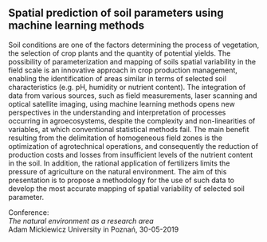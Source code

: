 ## Spatial prediction of soil parameters using machine learning methods

Soil conditions are one of the factors determining the process of vegetation, the selection of crop plants and the quantity of potential yields. The possibility of parameterization and mapping of soils spatial variability in the field scale is an innovative approach in crop production management, enabling the identification of areas similar in terms of selected soil characteristics (e.g. pH, humidity or nutrient content). The integration of data from various sources, such as field measurements, laser scanning and optical satellite imaging, using machine learning methods opens new perspectives in the understanding and interpretation of processes occurring in agroecosystems, despite the complexity and non-linearities of variables, at which conventional statistical methods fail. The main benefit resulting from the delimitation of homogeneous field zones is the optimization of agrotechnical operations, and consequently the reduction of production costs and losses from insufficient levels of the nutrient content in the soil. In addition, the rational application of fertilizers limits the pressure of agriculture on the natural environment. The aim of this presentation is to propose a methodology for the use of such data to develop the most accurate mapping of spatial variability of selected soil parameter.

Conference: <br>
*The natural environment as a research area* <br>
Adam Mickiewicz University in Poznań, 30-05-2019
